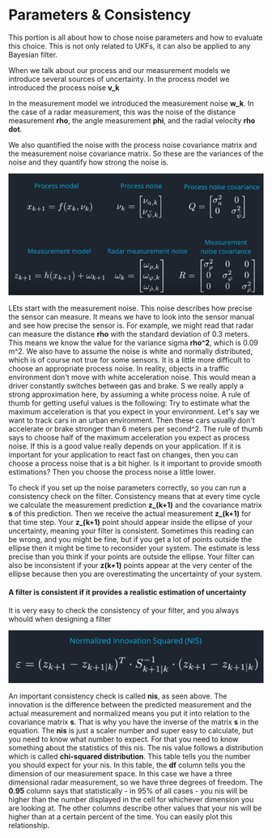 # Parameters & Consistency

This portion is all about how to chose noise parameters and how to evaluate this choice. This is not only related to UKFs, it can also be applied to any Bayesian filter. 

When we talk about our process and our measurement models we introduce several sources of uncertainty. In the process model we introduced the process noise **v_k**

In the measurement model we introduced the measurement noise **w_k**. In the case of a radar measurement, this was the noise of the distance measurement **rho**, the angle measurement **phi**, and the radial velocity **rho dot**.

We also quantified the noise with the process noise covariance matrix and the measurement noise covariance matrix. So these are the variances of the noise and they quantify how strong the noise is.

![alt tag](imgs/noiseUncertainty.PNG)

LEts start with the measurement noise. This noise describes how precise the sensor can measure. It means we have to look into the sensor manual and see how precise the sensor is. For example, we might read that radar can measure the distance **rho** with the standard deviation of 0.3 meters. This means we know the value for the variance sigma **rho^2**, which is 0.09 m^2. We also have to assume the noise is white and normally distributed, which is of course not true for some sensors. It is a little more difficult to choose an appropriate process noise. In reality, objects in a traffic environment don't move with white acceleration noise. This would mean a driver constantly switches between gas and brake. S we really apply a strong approximation here, by assuming a white process noise. A rule of thumb for getting useful values is the following: Try to estimate what the maximum acceleration is that you expect in your environment. Let's say we want to track cars in an urban environment. Then these cars usually don't accelerate or brake stronger than 6 meters per second^2. The rule of thumb says to choose half of the maximum acceleration you expect as process noise. If this is a good value really depends on your application. If it is important for your application to react fast on changes, then you can choose a process noise that is a bit higher. Is it important to provide smooth estimations? Then you choose the process noise a little lower.

To check if you set up the noise parameters correctly, so you can run a consistency check on the filter. Consistency means that at every time cycle we calculate the measurement prediction **z_(k+1)** and the covariance matrix **s** of this prediction. Then we receive the actual measurement **z_(k+1)** for that time step. Your **z_(k+1)** point should appear inside the ellipse of your uncertainty, meaning your filter is consistent. Sometimes this reading can be wrong, and you might be fine, but if you get a lot of points outside the ellipse then it might be time to reconsider your system. The estimate is less precise than you think if your points are outside the ellipse. Your filter can also be inconsistent if your **z(k+1)** points appear at the very center of the ellipse because then you are overestimating the uncertainty of your system. 

#### A filter is consistent if it provides a realistic estimation of uncertainty

It is very easy to check the consistency of your filter, and you always whould when designing a filter

![alt tag](imgs/nis.PNG)

An important consistency check is called **nis**, as seen above. The innovation is the difference between the predicted measurement and the actual measurement and normalized means you put it into relation to the covariance matrix **s**. That is why you have the inverse of the matrix **s** in the equation. The **nis** is just a scaler number and super easy to calculate, but you need to know what number to expect. For that you need to know something about the statistics of this nis. The nis value follows a distribution which is called **chi-squared distribution**. This table tells you the number you should expect for your nis. In this table, the **df** column tells you the dimension of our measurement space. In this case we have a three dimensional radar measurement, so we have three degrees of freedom. The **0.95** column says that statistically - in 95% of all cases - you nis will be higher than the number displayed in the cell for whichever dimension you are looking at. The other columns describe other values that your nis will be higher than at a certain percent of the time. You can easily plot this relationship. 

